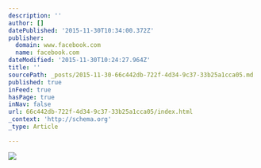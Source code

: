 ```yaml
---
description: ''
author: []
datePublished: '2015-11-30T10:34:00.372Z'
publisher:
  domain: www.facebook.com
  name: facebook.com
dateModified: '2015-11-30T10:24:27.964Z'
title: ''
sourcePath: _posts/2015-11-30-66c442db-722f-4d34-9c37-33b25a1cca05.md
published: true
inFeed: true
hasPage: true
inNav: false
url: 66c442db-722f-4d34-9c37-33b25a1cca05/index.html
_context: 'http://schema.org'
_type: Article

---
```

![](https://scontent-arn2-1.xx.fbcdn.net/hphotos-xfa1/t31.0-8/12291043_465893066916539_1688623681203138014_o.jpg)